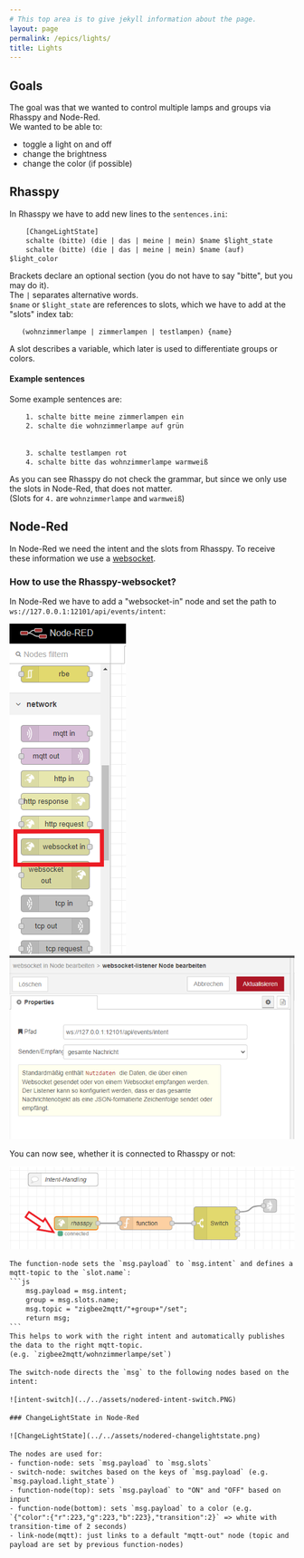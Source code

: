 ```yaml
---
# This top area is to give jekyll information about the page.
layout: page
permalink: /epics/lights/
title: Lights
---
```


## Goals
The goal was that we wanted to control multiple lamps and groups via Rhasspy and Node-Red.  
We wanted to be able to:  
- toggle a light on and off
- change the brightness 
- change the color (if possible)
   
## Rhasspy
In Rhasspy we have to add new lines to the `sentences.ini`:
```textmate
    [ChangeLightState]
    schalte (bitte) (die | das | meine | mein) $name $light_state
    schalte (bitte) (die | das | meine | mein) $name (auf) $light_color
```
Brackets declare an optional section (you do not have to say "bitte", but you may do it).  
The `|` separates alternative words.  
`$name` or `$light_state` are references to slots, which we have to add at the "slots" index tab:
```textmate
   (wohnzimmerlampe | zimmerlampen | testlampen) {name}
```
A slot describes a variable, which later is used to differentiate groups or colors.  

#### Example sentences
Some example sentences are:
```textmate
    1. schalte bitte meine zimmerlampen ein
    2. schalte die wohnzimmerlampe auf grün


    3. schalte testlampen rot
    4. schalte bitte das wohnzimmerlampe warmweiß
```
As you can see Rhasspy do not check the grammar, but since we only use the slots in Node-Red, that does not matter.  
(Slots for `4.` are `wohnzimmerlampe` and `warmweiß`)

## Node-Red

In Node-Red we need the intent and the slots from Rhasspy. To receive these information we use a [websocket](https://rhasspy.readthedocs.io/en/latest/usage/#node-red).  

### How to use the Rhasspy-websocket?

In Node-Red we have to add a "websocket-in" node and set the path to `ws://127.0.0.1:12101/api/events/intent`:

![websocket-in](../../assets/nodered-websocket.png) ![websocket settings](../../assets/nodered-websocket-settings.png)



You can now see, whether it is connected to Rhasspy or not:  
  
![flow1-intent-handling](../../assets/nodered-flow1-intent-handling.png)
~~~~
The function-node sets the `msg.payload` to `msg.intent` and defines a mqtt-topic to the `slot.name`:  
```js
    msg.payload = msg.intent;
    group = msg.slots.name;
    msg.topic = "zigbee2mqtt/"+group+"/set";
    return msg;
```
This helps to work with the right intent and automatically publishes the data to the right mqtt-topic.  
(e.g. `zigbee2mqtt/wohnzimmerlampe/set`)  

The switch-node directs the `msg` to the following nodes based on the intent:  
  
![intent-switch](../../assets/nodered-intent-switch.PNG)

### ChangeLightState in Node-Red

![ChangeLightState](../../assets/nodered-changelightstate.png)

The nodes are used for:
- function-node: sets `msg.payload` to `msg.slots`
- switch-node: switches based on the keys of `msg.payload` (e.g. `msg.payload.light_state`)
- function-node(top): sets `msg.payload` to "ON" and "OFF" based on input
- function-node(bottom): sets `msg.payload` to a color (e.g. `{"color":{"r":223,"g":223,"b":223},"transition":2}` => white with transition-time of 2 seconds)
- link-node(mqtt): just links to a default "mqtt-out" node (topic and payload are set by previous function-nodes)